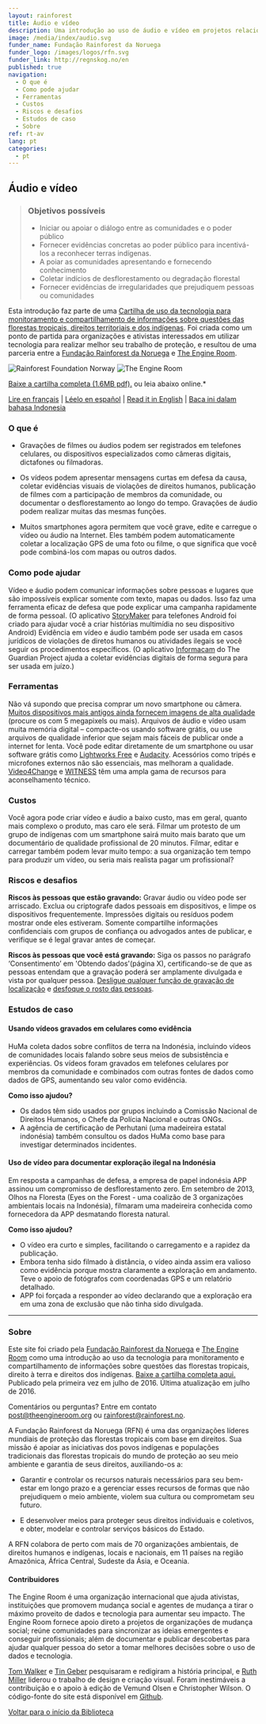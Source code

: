```yaml
---
layout: rainforest
title: Áudio e vídeo
description: Uma introdução ao uso de áudio e vídeo em projetos relacionados a florestas tropicais para apresentar, de forma simples, mensagens curtas de defesa da causa, coletar evidências visuais de violações de direitos humanos, publicar filmes com a participação de membros da comunidade, ou documentar o desflorestamento ao longo do tempo. Parte do relatório <a href="/pt/rainforest-tech/">Tecnologia Rainforest</a>.
image: /media/index/audio.svg
funder_name: Fundação Rainforest da Noruega
funder_logo: /images/logos/rfn.svg
funder_link: http://regnskog.no/en
published: true
navigation:
  - O que é
  - Como pode ajudar
  - Ferramentas
  - Custos
  - Riscos e desafios
  - Estudos de caso
  - Sobre
ref: rt-av
lang: pt
categories:
  - pt
---
```


## Áudio e vídeo

> ### Objetivos possíveis
> * Iniciar ou apoiar o diálogo entre as comunidades e o poder público
> * Fornecer evidências concretas ao poder público para incentivá-los a reconhecer terras indígenas.
> * A poiar as comunidades apresentando e fornecendo conhecimento
> * Coletar indícios de desflorestamento ou degradação florestal
> * Fornecer evidências de irregularidades que prejudiquem pessoas ou comunidades

Esta introdução faz parte de uma [Cartilha de uso da tecnologia para monitoramento e compartilhamento de informações sobre questões das florestas tropicais, direitos territoriais e dos indígenas](https://library.theengineroom.org/rainforest-tech). Foi criada como um ponto de partida para organizações e ativistas interessados em utilizar tecnologia para realizar melhor seu trabalho de proteção, e resultou de uma parceria entre a [Fundação Rainforest da Noruega](http://www.regnskog.no/en/) e [The Engine Room](https://theengineroom.org/).

![Rainforest Foundation Norway](/images/logos/rfn-dark.svg) ![The Engine Room](/images/logos/engineroom-dark.png)

[Baixe a cartilha completa (1.6MB pdf).](http://d5i6is0eze552.cloudfront.net/documents/Publikasjoner/Andre-rapporter/Rainforest-tech-primer.pdf?mtime=20160704134642) ou leia abaixo online.*

[Lire en français](http://library.theengineroom.org/fr/rainforest-tech-audio-video/) | [Léelo en español](http://library.theengineroom.org/es/rainforest-tech-audio-video/) | [Read it in English](http://library.theengineroom.org/en/rainforest-tech-audio-video/) | [Baca ini dalam bahasa Indonesia](http://library.theengineroom.org/id/rainforest-tech-audio-video/)

### O que é

* Gravações de filmes ou áudios podem ser registrados em telefones celulares, ou dispositivos especializados como câmeras digitais, dictafones ou filmadoras.

* Os vídeos podem apresentar mensagens curtas em defesa da causa, coletar evidências visuais de violações de direitos humanos, publicação de filmes com a participação de membros da comunidade, ou documentar o desflorestamento ao longo do tempo. Gravações de áudio podem realizar muitas das mesmas funções.

* Muitos smartphones agora permitem que você grave, edite e carregue o vídeo ou áudio na Internet. Eles também podem automaticamente coletar a localização GPS de uma foto ou filme, o que significa que você pode combiná-los com mapas ou outros dados.

### **Como pode ajudar**

Vídeo e áudio podem comunicar informações sobre pessoas e lugares que são impossíveis explicar somente com texto, mapas ou dados. Isso faz uma ferramenta eficaz de defesa que pode explicar uma campanha rapidamente de forma pessoal. (O aplicativo [StoryMaker](http://smallworldnews.tv/projects/storymaker/) para telefones Android foi criado para ajudar você a criar histórias multimídia no seu dispositivo Android) Evidência em vídeo e áudio também pode ser usada em casos jurídicos de violações de diretos humanos ou atividades ilegais se você seguir os procedimentos específicos. (O aplicativo [Informacam](https://guardianproject.info/informa/) do The Guardian Project ajuda a coletar evidências digitais de forma segura para ser usada em juízo.)

### Ferramentas

Não vá supondo que precisa comprar um novo smartphone ou câmera. [Muitos dispositivos mais antigos ainda fornecem imagens de alta qualidade](https://www.v4c.org/content/effective-video-low-cost-devices) (procure os com 5 megapixels ou mais). Arquivos de áudio e vídeo usam muita memória digital – compacte-os usando software grátis, ou use arquivos de qualidade inferior que sejam mais fáceis de publicar onde a internet for lenta. Você pode editar diretamente de um smartphone ou usar software grátis como [Lightworks Free](http://audacity.sourceforge.net/) e [Audacity](http://audacity.sourceforge.net/).  Acessórios como tripés e microfones externos não são essenciais, mas melhoram a qualidade. [Video4Change](https://www.v4c.org/es/resources) e [WITNESS](https://portugues.witness.org/tutoriais/) têm uma ampla gama de recursos para aconselhamento técnico.

### Custos

Você agora pode criar vídeo e áudio a baixo custo, mas em geral, quanto mais complexo o produto, mas caro ele será. Filmar um protesto de um grupo de indígenas com um smartphone sairá muito mais barato que um documentário de qualidade profissional de 20 minutos. Filmar, editar e carregar também podem levar muito tempo: a sua organização tem tempo para produzir um vídeo, ou seria mais realista pagar um profissional?

### Riscos e desafios

**Riscos às pessoas que estão gravando:** Gravar áudio ou vídeo pode ser arriscado.  Exclua ou criptografe dados pessoais em dispositivos, e limpe os dispositivos frequentemente. Impressões digitais ou resíduos podem mostrar onde eles estiveram. Somente compartilhe informações confidenciais com grupos de confiança ou advogados antes de publicar, e verifique se é legal gravar antes de começar.

**Riscos às pessoas que você está gravando:** Siga os passos no parágrafo ‘Consentimento’ em 'Obtendo dados'(página X), certificando-se de que as pessoas entendam que a gravação poderá ser amplamente divulgada e vista por qualquer pessoa. [Desligue qualquer função de gravação de localização](https://www.v4c.org/en/content/hands-using-obscuracam) e [desfoque o rosto das pessoas](http://youtube-global.blogspot.co.uk/2012/07/face-blurring-when-footage-requires.html).

### Estudos de caso

#### Usando vídeos gravados em celulares como evidência

HuMa coleta dados sobre conflitos de terra na Indonésia, incluindo vídeos de comunidades locais falando sobre seus meios de subsistência e experiências. Os vídeos foram gravados em telefones celulares por membros da comunidade e combinados com outras fontes de dados como dados de GPS, aumentando seu valor como evidência.

**Como isso ajudou?**

- Os dados têm sido usados por grupos incluindo a Comissão Nacional de Direitos Humanos, o Chefe da Polícia Nacional e outras ONGs.
- A agência de certificação de Perhutani (uma madeireira estatal indonésia) também consultou os dados HuMa como base para investigar determinados incidentes.

#### Uso de vídeo para documentar exploração ilegal na Indonésia

Em resposta a campanhas de defesa, a empresa de papel indonésia APP assinou um compromisso de desflorestamento zero. Em setembro de 2013, Olhos na Floresta (Eyes on the Forest - uma coalizão de 3 organizações ambientais locais na Indonésia), filmaram uma madeireira conhecida como fornecedora da APP desmatando floresta natural.

**Como isso ajudou?**

- O vídeo era curto e simples, facilitando o carregamento e a rapidez da publicação.
- Embora tenha sido filmado à distância, o vídeo ainda assim era valioso como evidência porque mostra claramente a exploração em andamento. Teve o apoio de fotógrafos com coordenadas GPS e um relatório detalhado.
- APP foi forçada a responder ao vídeo declarando que a exploração era em uma zona de exclusão que não tinha sido divulgada.

***

### Sobre

Este site foi criado pela [Fundação Rainforest da Noruega](http://regnskog.no/en/) e [The Engine Room](https://theengineroom.org/) como uma introdução ao uso da tecnologia para monitoramento e compartilhamento de informações sobre questões das florestas tropicais, direito à terra e direitos dos indígenas. [Baixe a cartilha completa aqui.](https://github.com/the-engine-room/library/blob/gh-pages/media/rainforest/florestas-tropicais-tecnologia.pdf)
Publicado pela primeira vez em julho de 2016. Última atualização em julho de 2016.

Comentários ou perguntas? Entre em contato [post@theengineroom.org](mailto:post@theengineroom.org) ou [rainforest@rainforest.no](mailto:rainforest@rainforest.no).

A Fundação Rainforest da Noruega (RFN) é uma das organizações líderes mundiais de proteção das florestas tropicais com base em direitos. Sua missão é apoiar as iniciativas dos povos indígenas e populações tradicionais das florestas tropicais do mundo de proteção ao seu meio ambiente e garantia de seus direitos, auxiliando-os a:

* Garantir e controlar os recursos naturais necessários para seu bem-estar em longo prazo e a gerenciar esses recursos de formas que não prejudiquem o meio ambiente, violem sua cultura ou comprometam seu futuro.

* E desenvolver meios para proteger seus direitos individuais e coletivos, e obter, modelar e controlar serviços básicos do Estado.

A RFN colabora de perto com mais de 70 organizações ambientais, de direitos humanos e indígenas, locais e nacionais, em 11 países na região Amazônica, África Central, Sudeste da Ásia, e Oceania.

#### **Contribuidores**

The Engine Room é uma organização internacional que ajuda ativistas, instituições que promovem mudança social e agentes de mudança a tirar o máximo proveito de dados e tecnologia para aumentar seu impacto. The Engine Room fornece apoio direto a projetos de organizações de mudança social; reúne comunidades para sincronizar as ideias emergentes e conseguir profissionais; além de documentar e publicar descobertas para ajudar qualquer pessoa do setor a tomar melhores decisões sobre o uso de dados e tecnologia.

[Tom Walker](https://www.theengineroom.org/our_team/tom-walker/) e [Tin Geber](https://www.theengineroom.org/our_team/tin-geber/) pesquisaram e redigiram a história principal, e [Ruth Miller](http://ruthmiller.net/) liderou o trabalho de design e criação visual. Foram inestimáveis a contribuição e o apoio à edição de Vemund Olsen e Christopher Wilson. O código-fonte do site está disponível em [Github](https://github.com/the-engine-room/library/).

[Voltar para o início da Biblioteca](https://library.theengineroom.org/)

